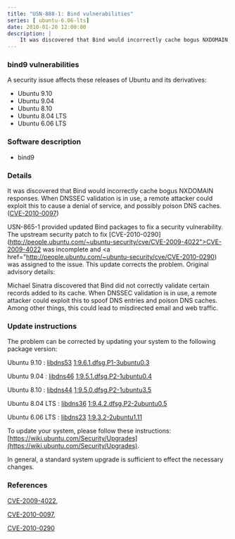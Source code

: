 ```yaml
---
title: "USN-888-1: Bind vulnerabilities"
series: [ ubuntu-6.06-lts]
date: 2010-01-20 12:00:00
description: |
    It was discovered that Bind would incorrectly cache bogus NXDOMAIN responses. When DNSSEC validation is in use, a remote attacker could exploit this to cause a denial of service, and possibly poison DNS caches. ([CVE-2010-0097](http://people.ubuntu.com/~ubuntu-security/cve/CVE-2010-0097))
--- 
```

 
### bind9 vulnerabilities

A security issue affects these releases of Ubuntu and its derivatives:

* Ubuntu 9.10
* Ubuntu 9.04
* Ubuntu 8.10
* Ubuntu 8.04 LTS
* Ubuntu 6.06 LTS

### Software description

* bind9 

### Details

It was discovered that Bind would incorrectly cache bogus NXDOMAIN responses. When DNSSEC validation is in use, a remote attacker could exploit this to cause a denial of service, and possibly poison DNS caches. ([CVE-2010-0097](http://people.ubuntu.com/~ubuntu-security/cve/CVE-2010-0097))

USN-865-1 provided updated Bind packages to fix a security vulnerability. The upstream security patch to fix [CVE-2010-0290](http://people.ubuntu.com/~ubuntu-security/cve/CVE-2009-4022">CVE-2009-4022</a> was incomplete and <a href="http://people.ubuntu.com/~ubuntu-security/cve/CVE-2010-0290) was assigned to the issue. This update corrects the problem. Original advisory details:

 Michael Sinatra discovered that Bind did not correctly validate certain records added to its cache. When DNSSEC validation is in use, a remote attacker could exploit this to spoof DNS entries and poison DNS caches. Among other things, this could lead to misdirected email and web traffic. 

### Update instructions

The problem can be corrected by updating your system to the following package version:

Ubuntu 9.10
 : [libdns53](https://launchpad.net/ubuntu/+source/bind9) <span> [1:9.6.1.dfsg.P1-3ubuntu0.3](https://launchpad.net/ubuntu/+source/bind9/1:9.6.1.dfsg.P1-3ubuntu0.3) </span> 

Ubuntu 9.04
 : [libdns46](https://launchpad.net/ubuntu/+source/bind9) <span> [1:9.5.1.dfsg.P2-1ubuntu0.4](https://launchpad.net/ubuntu/+source/bind9/1:9.5.1.dfsg.P2-1ubuntu0.4) </span> 

Ubuntu 8.10
 : [libdns44](https://launchpad.net/ubuntu/+source/bind9) <span> [1:9.5.0.dfsg.P2-1ubuntu3.5](https://launchpad.net/ubuntu/+source/bind9/1:9.5.0.dfsg.P2-1ubuntu3.5) </span> 

Ubuntu 8.04 LTS
 : [libdns36](https://launchpad.net/ubuntu/+source/bind9) <span> [1:9.4.2.dfsg.P2-2ubuntu0.5](https://launchpad.net/ubuntu/+source/bind9/1:9.4.2.dfsg.P2-2ubuntu0.5) </span> 

Ubuntu 6.06 LTS
 : [libdns23](https://launchpad.net/ubuntu/+source/bind9) <span> [1:9.3.2-2ubuntu1.11](https://launchpad.net/ubuntu/+source/bind9/1:9.3.2-2ubuntu1.11) </span> 

To update your system, please follow these instructions: [https://wiki.ubuntu.com/Security/Upgrades](https://wiki.ubuntu.com/Security/Upgrades).

In general, a standard system upgrade is sufficient to effect the necessary changes. 

### References

 [CVE-2009-4022](http://people.ubuntu.com/~ubuntu-security/cve/CVE-2009-4022), 

 [CVE-2010-0097](http://people.ubuntu.com/~ubuntu-security/cve/CVE-2010-0097), 

 [CVE-2010-0290](http://people.ubuntu.com/~ubuntu-security/cve/CVE-2010-0290)
 
